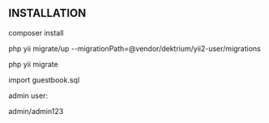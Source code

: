 
INSTALLATION
------------
composer install

php yii migrate/up --migrationPath=@vendor/dektrium/yii2-user/migrations

php yii migrate

import guestbook.sql

admin user:

admin/admin123